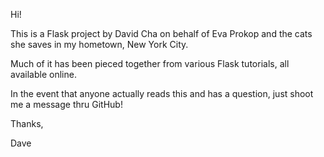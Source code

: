 Hi!

This is a Flask project by David Cha on behalf of Eva Prokop and the cats she saves in my hometown, New York City.

Much of it has been pieced together from various Flask tutorials, all available online.

In the event that anyone actually reads this and has a question, just shoot me a message thru GitHub!

Thanks,

Dave